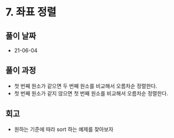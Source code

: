 # 7. 좌표 정렬

## 풀이 날짜

- 21-06-04

## 풀이 과정

- 첫 번째 원소가 같으면 두 번째 원소를 비교해서 오름차순 정렬한다.
- 첫 번째 원소가 같지 않으면 첫 번째 원소를 비교해서 오름차순 정렬한다.

## 회고

- 원하는 기준에 따라 sort 하는 예제를 찾아보자
